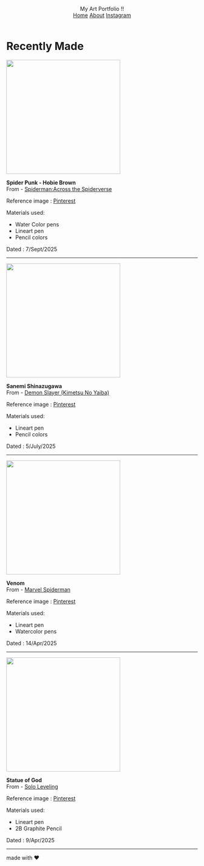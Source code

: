 <!DOCTYPE html>
<html lang="en">
<head>
<meta charset="UTF-8" />
<meta name="viewport" content="width=device-width, initial-scale=1" />
<title>Art Portfolio</title>
<style>
  :root {
    --primary: #a66cff;
    --primary-light: #d0aaff;
    --accent: #b277ff;
    --text: #f0e9ff;
    --image-bg: #f2eaff;
    --image-bg-hover: #e3ddff;
    --bg-alt: #2e1a4d;
  }

  body {
    margin: 0;
    padding: 0;
    font-family: 'Segoe UI', 'Roboto', Arial, sans-serif;
    color: var(--text);
    background: url("https://i.postimg.cc/G3J82P31/frame-8.png") no-repeat center center fixed;
    background-size: cover;
    position: relative;
  }

  /* Purple overlay */
  body::before {
    content: "";
    position: fixed;
    inset: 0;
    background-color: rgba(102, 51, 204, 0.85);
    z-index: -1;
  }

  header {
    display: flex;
    justify-content: space-between;
    align-items: center;
    background: var(--bg-alt);
    padding: 0.5rem 2rem; /* reduced vertical padding for narrower height */
    border-bottom: 2px solid var(--primary);
    height: 50px; /* optional fixed height */
  }

  header div:first-child {
    font-size: 1.6rem;
    font-weight: 600;
    color: var(--primary-light);
    letter-spacing: 0.06em;
  }

  header nav {
    display: flex;
    gap: 1.5rem; /* spacing between links horizontally */
  }

  header nav a {
    text-decoration: none;
    color: var(--accent);
    font-weight: 500;
    position: relative;
    transition: color 0.25s;
  }

  header nav a:hover {
    color: var(--primary-light);
  }

  header nav a::after {
    content: "";
    display: block;
    width: 0%;
    height: 2px;
    background: linear-gradient(90deg, var(--primary) 40%, var(--accent) 90%);
    transition: width 0.3s;
    margin-top: 2px;
  }

  header nav a:hover::after {
    width: 90%;
  }

  main {
  max-width: 700px;      /* fix max width like image-block */
  width: 90%;            /* responsive width */
  margin: 2.5rem auto 1rem auto; /* center horizontally */
  background: rgba(70, 40, 110, 0.95);
  border-radius: 16px;
  box-shadow: 0 4px 32px 0 rgba(102, 51, 204, 0.75);
  padding: 2rem;
}

  h1 > div {
    display: inline-block;
    background: linear-gradient(90deg, var(--primary), var(--accent));
    color: var(--text);
    padding: 0.5rem 1.5rem;
    border-radius: 2rem 0.8rem 2rem 0.8rem;
    font-size: 2rem;
    font-weight: 700;
    letter-spacing: 0.05em;
    margin-bottom: 2rem;
  }

  .image-block {
  max-width: 700px;
  margin-left: auto;
  margin-right: auto;
  display: flex;
  align-items: flex-start;
  background: var(--image-bg);
  border-radius: 14px;
  padding: 1.4rem 1rem 1.4rem 1.4rem;
  box-shadow: 0 2px 10px 0 rgba(102, 51, 204, 0.12);
  transition: background 0.4s;
}

/* Image styling remains the same */
img {
  display: block;
  border-radius: 12px;
  border: 2px solid var(--primary-light);
  box-shadow: 0 6px 28px 0 rgba(102, 51, 204, 0.22);
  transition: transform 0.4s cubic-bezier(0.68, -0.55, 0.27, 1.55), box-shadow 0.35s, border-color 0.35s;
  margin-right: 1.6rem;
  max-width: 300px;
  height: auto;
}

/* Keep responsive changes on mobile unchanged */
@media (max-width: 600px) {
  .image-block {
    flex-direction: column;
    align-items: center;
    max-width: 90%; /* respect smaller width on mobile */
    margin: 0 auto 2.2rem auto;
  }
  .image-block img {
    margin-right: 0;
    margin-bottom: 1rem;
    width: 100%;
    max-width: 350px;
  }
  .image-text {
    text-align: center;
  }
}

  .image-block:hover {
    background: var(--image-bg-hover);
  }

  img {
    display: block;
    border-radius: 12px;
    border: 2px solid var(--primary-light);
    box-shadow: 0 6px 28px 0 rgba(102, 51, 204, 0.22);
    transition: transform 0.4s cubic-bezier(0.68, -0.55, 0.27, 1.55),
      box-shadow 0.35s, border-color 0.35s;
    margin-right: 1.6rem;
    max-width: 100%;
    height: auto;
  }
  .image-block:hover img {
    transform: scale(1.045) rotate(-1deg);
    box-shadow: 0 8px 38px 0 rgba(158, 110, 255, 0.23);
    border-color: var(--accent);
  }

  .image-text {
    color: #3b2a62;
    flex: 1;
  }

  b {
    color: var(--primary);
    letter-spacing: 0.03em;
  }

  ul {
    padding-left: 1.5rem;
    margin: 0.5rem 0 0.7rem 0;
  }

  li {
    color: #5a4a87;
    margin-bottom: 0.25rem;
  }

  a {
    color: var(--accent);
    transition: color 0.2s;
  }

  a:hover {
    color: var(--primary-light);
  }

  hr {
    border: none;
    border-top: 1.5px solid var(--primary-light);
    margin: 2.2rem 0 1.8rem;
    opacity: 0.45;
    width: 95%;
    margin-left: auto;
    margin-right: auto;
  }

  footer {
    height: 50px;
    display: flex;
    justify-content: center;
    align-items: center;
    background: var(--bg-alt);
    border-top: 2px solid var(--primary);
    color: var(--primary-light);
    font-weight: 600;
    font-size: 1.1rem;
    letter-spacing: 0.05em;
  }

  .footer-text .heart {
    color: #ff4d6d; /* a soft red to represent heart */
    margin-left: 0.4rem;
    font-size: 1.3rem;
    transform: scale(1.1);
    transition: color 0.3s;
  }

  .footer-text .heart:hover {
    color: #ff2a4c; /* deepen heart color on hover */
    cursor: default;
  }

  /* Responsive styles */
  @media (max-width: 600px) {
    header {
      flex-direction: column;
      height: auto;
      padding: 1rem 1rem;
    }
    header nav {
      flex-direction: column;
      gap: 1rem;
      width: 100%;
      margin-top: 0.5rem;
    }
    .image-block {
      flex-direction: column;
      align-items: center;
    }
    .image-block img {
      margin-right: 0;
      margin-bottom: 1rem;
      width: 100%;
      max-width: 350px;
    }
    .image-text {
      text-align: center;
    }
  }

  @media (max-width: 400px) {
    header div:first-child {
      font-size: 1.3rem;
    }
    header nav a {
      font-size: 1rem;
    }
    h1 > div {
      font-size: 1.5rem;
    }
  }
</style>
</head>
<body>
<header>
  <div>My Art Portfolio !!</div>
  <nav>
    <a href="\Home.html">Home</a>
    <a href="\About.html">About</a>
    <a href="https://www.instagram.com/akshatcantdraw/" target="_blank">Instagram</a>
  </nav>
</header>
<main>
  <h1>
    <div>Recently Made</div>
  </h1>

  <div class="image-block">
    <img
      src="https://i.postimg.cc/MK9NDRTk/544120426-17982557876894247-5564772337854603276-n.jpg"
      alt=""
      width="300"
    />
    <div class="image-text">
      <p>
        <b>Spider Punk - Hobie Brown</b> <br />
        From -
        <a href="https://www.imdb.com/title/tt9362722" target="_blank"
          >Spiderman:Across the Spiderverse</a
        >
      </p>
      <p>Reference image : <a href="">Pinterest</a></p>
      <p>
        Materials used:
        <ul>
          <li>Water Color pens</li>
          <li>Lineart pen</li>
          <li>Pencil colors</li>
        </ul>
      </p>
      <div>Dated : 7/Sept/2025 </div>
    </div>
  </div>
  <hr />

  <div class="image-block">
    <img
      src="https://i.postimg.cc/Yq0btPpV/515830193-767382082514787-6117377666812815749-n.jpg"
      alt=""
      width="300"
    />
    <div class="image-text">
      <p>
        <b>Sanemi Shinazugawa</b> <br />
        From - <a href="https://www.imdb.com/title/tt9335498" target="_blank"
          >Demon Slayer (Kimetsu No Yaiba)</a
        >
      </p>
      <p>Reference image : <a href="">Pinterest</a></p>
      <p>
        Materials used:
        <ul>
          <li>Lineart pen</li>
          <li>Pencil colors</li>
        </ul>
      </p>
      <div>Dated : 5/July/2025 </div>
    </div>
  </div>
  <hr />

  <div class="image-block">
    <img
      src="https://i.postimg.cc/mrfwN2Qf/491456145-2784572731726493-7245050009646247059-n.jpg"
      alt=""
      width="300"
    />
    <div class="image-text">
      <p>
        <b>Venom</b> <br /> From - <a href="https://www.imdb.com/title/tt0413300/" target="_blank"
          >Marvel Spiderman</a
        >
      </p>
      <p>Reference image : <a href="">Pinterest</a></p>
      <p>
        Materials used:
        <ul>
          <li>Lineart pen</li>
          <li>Watercolor pens</li>
        </ul>
      </p>
      <div>Dated : 14/Apr/2025 </div>
    </div>
  </div>
  <hr />

  <div class="image-block">
    <img
      src="https://i.postimg.cc/m2KNB2pz/489748108-975812218073065-1562496604102109540-n.jpg"
      alt=""
      width="300"
    />
    <div class="image-text">
      <p>
        <b>Statue of God</b> <br />
        From - <a href="https://www.imdb.com/title/tt21209876/" target="_blank"
          >Solo Leveling</a
        >
      </p>
      <p>Reference image : <a href="">Pinterest</a></p>
      <p>
        Materials used:
        <ul>
          <li>Lineart pen</li>
          <li>2B Graphite Pencil</li>
        </ul>
      </p>
      <div>Dated : 9/Apr/2025 </div>
    </div>
  </div>
  <hr />
</main>
<footer>
  <div class="footer-text">made with <span class="heart">♥</span></div>
</footer>
</body>
</html>
